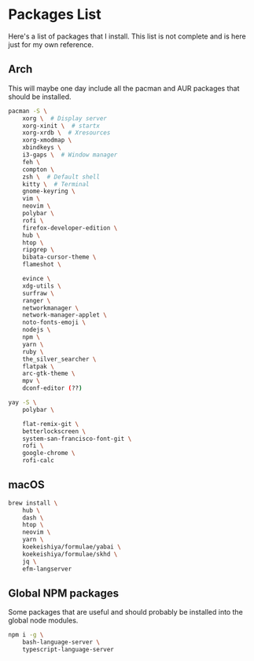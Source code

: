 # Packages List

Here's a list of packages that I install. This list is not complete and is here 
just for my own reference.


## Arch

This will maybe one day include all the pacman and AUR packages that should be 
installed.

```bash
pacman -S \
    xorg \  # Display server
    xorg-xinit \  # startx
    xorg-xrdb \  # Xresources
    xorg-xmodmap \
    xbindkeys \
    i3-gaps \  # Window manager
    feh \
    compton \
    zsh \  # Default shell
    kitty \  # Terminal
    gnome-keyring \
    vim \
    neovim \
    polybar \
    rofi \
    firefox-developer-edition \
    hub \
    htop \
    ripgrep \
    bibata-cursor-theme \
    flameshot \

    evince \
    xdg-utils \
    surfraw \
    ranger \
    networkmanager \
    network-manager-applet \
    noto-fonts-emoji \
    nodejs \
    npm \
    yarn \
    ruby \
    the_silver_searcher \
    flatpak \
    arc-gtk-theme \
    mpv \
    dconf-editor (??)
```

```bash
yay -S \
    polybar \

    flat-remix-git \
    betterlockscreen \
    system-san-francisco-font-git \
    rofi \
    google-chrome \
    rofi-calc
```


## macOS

```bash
brew install \
    hub \
    dash \
    htop \
    neovim \
    yarn \
    koekeishiya/formulae/yabai \
    koekeishiya/formulae/skhd \
    jq \
    efm-langserver
```


## Global NPM packages

Some packages that are useful and should probably be installed into the global 
node modules.

```bash
npm i -g \
    bash-language-server \
    typescript-language-server
```
